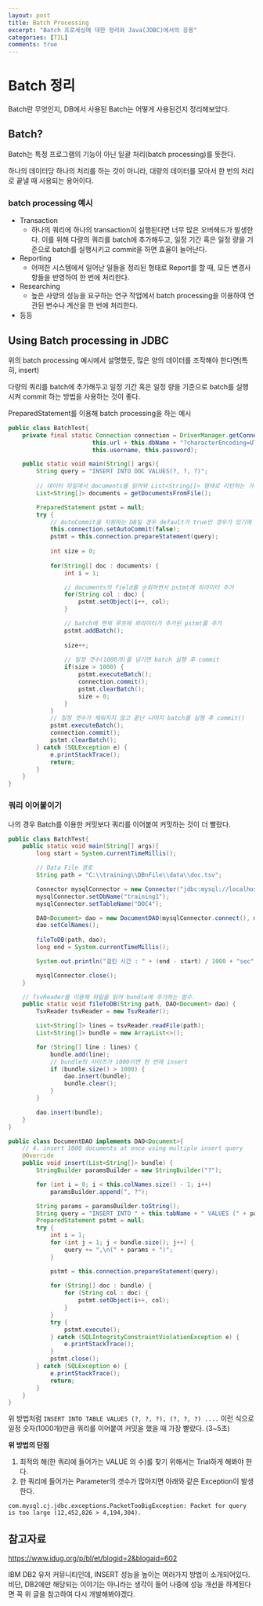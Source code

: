 ```yaml
---
layout: post
title: Batch Processing
excerpt: "Batch 프로세싱에 대한 정리와 Java(JDBC)에서의 응용"
categories: [TIL]
comments: true
---
```


Batch 정리
=========

Batch란 무엇인지, DB에서 사용된 Batch는 어떻게 사용된건지 정리해보았다.

## Batch?

Batch는 특정 프로그램의 기능이 아닌 일괄 처리(batch processing)를 뜻한다.

하나의 데이터당 하나의 처리를 하는 것이 아니라, 대량의 데이터를 모아서 한 번의 처리로 끝낼 때 사용되는 용어이다.

### batch processing 예시
- Transaction
  - 하나의 쿼리에 하나의 transaction이 실행된다면 너무 많은 오버헤드가 발생한다. 이를 위해 다량의 쿼리를 batch에 추가해두고, 일정 기간 혹은 일정 량을 기준으로 batch를 실행시키고 commit을 하면 효율이 늘어난다.
- Reporting
  - 어떠한 시스템에서 일어난 일들을 정리된 형태로 Report를 할 때, 모든 변경사항들을 반영하여 한 번에 처리한다.
- Researching
  - 높은 사양의 성능을 요구하는 연구 작업에서 batch processing을 이용하여 연관된 변수나 계산을 한 번에 처리한다.
- 등등

## Using Batch processing in JDBC

위의 batch processing 예시에서 설명했듯, 많은 양의 데이터를 조작해야 한다면(특히, insert)

다량의 쿼리를 batch에 추가해두고 일정 기간 혹은 일정 량을 기준으로 batch를 실행시켜 commit 하는 방법을 사용하는 것이 좋다.

PreparedStatement를 이용해 batch processing을 하는 예시
```java
public class BatchTest{
    private final static Connection connection = DriverManager.getConnection(
						this.url + this.dbName + "?characterEncoding=UTF-8&serverTimezone=UTC&useSSL=false",
						this.username, this.password);

    public static void main(String[] args){
		String query = "INSERT INTO DOC VALUES(?, ?, ?)";
		
        // 데이터 파일에서 documents를 읽어와 List<String[]> 형태로 리턴하는 가상의 함수
        List<String[]> documents = getDocumentsFromFile();

		PreparedStatement pstmt = null;
		try {
            // AutoCommit을 지원하는 DB일 경우 default가 true인 경우가 있기에 꼭 이 과정을 거쳐야함.
			this.connection.setAutoCommit(false);
			pstmt = this.connection.prepareStatement(query);
			
			int size = 0;
            
			for(String[] doc : documents) {
				int i = 1;

			    // documents의 field를 순회하면서 pstmt에 파라미터 추가
				for(String col : doc) {
					pstmt.setObject(i++, col);
				}

				// batch에 현재 루프에 파라미터가 추가된 pstmt를 추가
				pstmt.addBatch();
				
				size++;
				
                // 일정 갯수(1000개)를 넘기면 batch 실행 후 commit
				if(size > 1000) {
					pstmt.executeBatch();
					connection.commit();
					pstmt.clearBatch();
					size = 0;
				}
			}
            // 일정 갯수가 채워지지 않고 끝난 나머지 batch를 실행 후 commit()
			pstmt.executeBatch();
            connection.commit();
            pstmt.clearBatch();
		} catch (SQLException e) {
			e.printStackTrace();
			return;
		}
    }
}
```

### 쿼리 이어붙이기

나의 경우 Batch를 이용한 커밋보다 쿼리를 이어붙여 커밋하는 것이 더 빨랐다.

```java
public class BatchTest{
    public static void main(String[] args){
		long start = System.currentTimeMillis();

		// Data File 경로
		String path = "C:\\training\\DBnFile\\data\\doc.tsv";

		Connector mysqlConnector = new Connector("jdbc:mysql://localhost:3306/", "root", "daummove02");
		mysqlConnector.setDbName("training1");
		mysqlConnector.setTableName("DOC4");

		DAO<Document> dao = new DocumentDAO(mysqlConnector.connect(), mysqlConnector.getTableName());
		dao.setColNames();
		
		fileToDB(path, dao);
		long end = System.currentTimeMillis();

		System.out.println("걸린 시간 : " + (end - start) / 1000 + "sec");

		mysqlConnector.close();
    }

    // TsvReader를 이용해 파일을 읽어 bundle에 추가하는 함수.
    public static void fileToDB(String path, DAO<Document> dao) {
		TsvReader tsvReader = new TsvReader();

		List<String[]> lines = tsvReader.readFile(path);
		List<String[]> bundle = new ArrayList<>();

		for (String[] line : lines) {
			bundle.add(line);
            // bundle의 사이즈가 1000이면 한 번에 insert
			if (bundle.size() > 1000) {
				dao.insert(bundle);
				bundle.clear();
			}
		}

		dao.insert(bundle);
	}
}

public class DocumentDAO implements DAO<Document>{
    // 4. insert 1000 documents at once using multiple insert query
	@Override
	public void insert(List<String[]> bundle) {
		StringBuilder paramsBuilder = new StringBuilder("?");

		for (int i = 0; i < this.colNames.size() - 1; i++)
			paramsBuilder.append(", ?");

		String params = paramsBuilder.toString();
		String query = "INSERT INTO " + this.tabName + " VALUES (" + params + ")";
		PreparedStatement pstmt = null;
		try {
			int i = 1;
			for (int j = 1; j < bundle.size(); j++) {
				query += ",\n(" + params + ")";
			}

			pstmt = this.connection.prepareStatement(query);
			
			for (String[] doc : bundle) {
				for (String col : doc) {
					pstmt.setObject(i++, col);
				}
			}
			try {
				pstmt.execute();
			} catch (SQLIntegrityConstraintViolationException e) {
				e.printStackTrace();
			}
			pstmt.close();
		} catch (SQLException e) {
			e.printStackTrace();
			return;
		}
	}
}
```

위 방법처럼 `INSERT INTO TABLE VALUES (?, ?, ?), (?, ?, ?) ....` 이런 식으로 일정 숫자(1000개)만큼 쿼리를 이어붙여 커밋을 했을 때 가장 빨랐다. (3~5초)

**위 방법의 단점**
1. 최적의 해(한 쿼리에 들어가는 VALUE 의 수)를 찾기 위해서는 Trial하게 해봐야 한다.
2. 한 쿼리에 들어가는 Parameter의 갯수가 많아지면 아래와 같은 Exception이 발생한다.
```
com.mysql.cj.jdbc.exceptions.PacketTooBigException: Packet for query is too large (12,452,826 > 4,194,304).
```

## 참고자료
https://www.idug.org/p/bl/et/blogid=2&blogaid=602

IBM DB2 유저 커뮤니티인데, INSERT 성능을 높이는 여러가지 방법이 소개되어있다.
비단, DB2에만 해당되는 이야기는 아니라는 생각이 들어 나중에 성능 개선을 하게된다면 꼭 위 글을 참고하여 다시 개발해봐야겠다.
